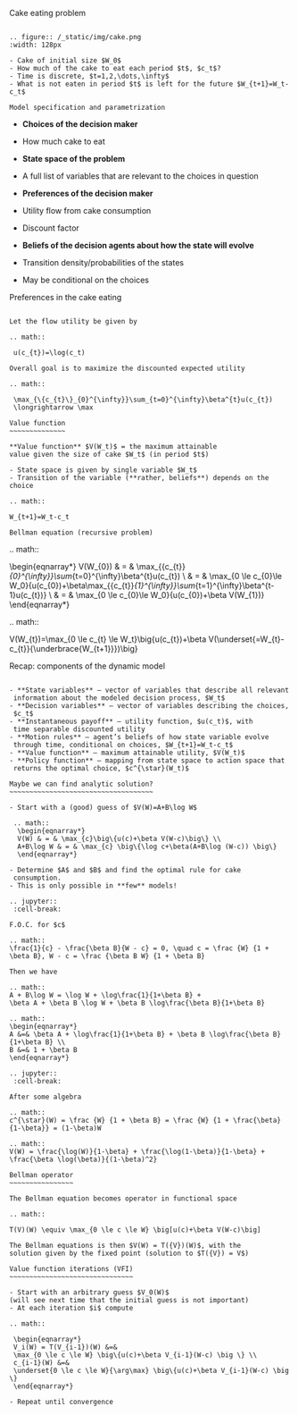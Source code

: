 

Cake eating problem
~~~~~~~~~~~~~~~~~~~

.. figure:: /_static/img/cake.png
:width: 128px

- Cake of initial size $W_0$
- How much of the cake to eat each period $t$, $c_t$?
- Time is discrete, $t=1,2,\dots,\infty$ 
- What is not eaten in period $t$ is left for the future $W_{t+1}=W_t-c_t$

Model specification and parametrization
~~~~~~~~~~~~~~~~~~~~~~~~~~~~~~~~~~~~~~~

- **Choices of the decision maker**
- How much cake to eat

- **State space of the problem**
- A full list of variables that are relevant to the choices in question

- **Preferences of the decision maker**
- Utility flow from cake consumption
- Discount factor

- **Beliefs of the decision agents about how the state will evolve**
- Transition density/probabilities of the states
- May be conditional on the choices

Preferences in the cake eating
~~~~~~~~~~~~~~~~~~~~~~~~~~~~~~

Let the flow utility be given by

.. math::

 u(c_{t})=\log(c_t)

Overall goal is to maximize the discounted expected utility

.. math::

 \max_{\{c_{t}\}_{0}^{\infty}}\sum_{t=0}^{\infty}\beta^{t}u(c_{t})
 \longrightarrow \max

Value function
~~~~~~~~~~~~~~

**Value function** $V(W_t)$ = the maximum attainable 
value given the size of cake $W_t$ (in period $t$)

- State space is given by single variable $W_t$
- Transition of the variable (**rather, beliefs**) depends on the choice

.. math::

W_{t+1}=W_t-c_t

Bellman equation (recursive problem)
~~~~~~~~~~~~~~~~~~~~~~~~~~~~~~~~~~~~

.. math::

 \begin{eqnarray*}
  V(W_{0}) & = & \max_{\{c_{t}\}_{0}^{\infty}}\sum_{t=0}^{\infty}\beta^{t}u(c_{t}) \\
  & = & \max_{0 \le c_{0}\le W_0}\{u(c_{0})+\beta\max_{\{c_{t}\}_{1}^{\infty}}\sum_{t=1}^{\infty}\beta^{t-1}u(c_{t})\} \\
  & = & \max_{0 \le c_{0}\le W_0}\{u(c_{0})+\beta V(W_{1})\}
 \end{eqnarray*}

.. math::

 V(W_{t})=\max_{0 \le c_{t} \le W_t}\big\{u(c_{t})+\beta V(\underset{=W_{t}-c_{t}}{\underbrace{W_{t+1}}})\big\}

Recap: components of the dynamic model
~~~~~~~~~~~~~~~~~~~~~~~~~~~~~~~~~~~~~~

- **State variables** — vector of variables that describe all relevant
 information about the modeled decision process, $W_t$
- **Decision variables** — vector of variables describing the choices,
 $c_t$
- **Instantaneous payoff** — utility function, $u(c_t)$, with
 time separable discounted utility
- **Motion rules** — agent’s beliefs of how state variable evolve
 through time, conditional on choices, $W_{t+1}=W_t-c_t$
- **Value function** — maximum attainable utility, $V(W_t)$
- **Policy function** — mapping from state space to action space that
 returns the optimal choice, $c^{\star}(W_t)$

Maybe we can find analytic solution?
~~~~~~~~~~~~~~~~~~~~~~~~~~~~~~~~~~~~

- Start with a (good) guess of $V(W)=A+B\log W$

 .. math::
  \begin{eqnarray*}
  V(W) & = & \max_{c}\big\{u(c)+\beta V(W-c)\big\} \\
  A+B\log W & = & \max_{c} \big\{\log c+\beta(A+B\log (W-c)) \big\}
  \end{eqnarray*}

- Determine $A$ and $B$ and find the optimal rule for cake
 consumption.
- This is only possible in **few** models!

.. jupyter::
 :cell-break:

F.O.C. for $c$

.. math::
\frac{1}{c} - \frac{\beta B}{W - c} = 0, \quad c = \frac {W} {1 + \beta B}, W - c = \frac {\beta B W} {1 + \beta B}

Then we have

.. math::
A + B\log W = \log W + \log\frac{1}{1+\beta B} + 
\beta A + \beta B \log W + \beta B \log\frac{\beta B}{1+\beta B}

.. math::
\begin{eqnarray*}
A &=& \beta A + \log\frac{1}{1+\beta B} + \beta B \log\frac{\beta B}{1+\beta B} \\
B &=& 1 + \beta B
\end{eqnarray*}

.. jupyter::
 :cell-break:

After some algebra

.. math::
c^{\star}(W) = \frac {W} {1 + \beta B} = \frac {W} {1 + \frac{\beta}{1-\beta}} = (1-\beta)W

.. math::
V(W) = \frac{\log(W)}{1-\beta} + \frac{\log(1-\beta)}{1-\beta} + \frac{\beta \log(\beta)}{(1-\beta)^2}

Bellman operator
~~~~~~~~~~~~~~~~

The Bellman equation becomes operator in functional space

.. math::

T(V)(W) \equiv \max_{0 \le c \le W} \big[u(c)+\beta V(W-c)\big]

The Bellman equations is then $V(W) = T({V})(W)$, with the
solution given by the fixed point (solution to $T({V}) = V$)

Value function iterations (VFI)
~~~~~~~~~~~~~~~~~~~~~~~~~~~~~~~

- Start with an arbitrary guess $V_0(W)$ 
(will see next time that the initial guess is not important)
- At each iteration $i$ compute

.. math::

 \begin{eqnarray*}
 V_i(W) = T(V_{i-1})(W) &=& 
 \max_{0 \le c \le W} \big\{u(c)+\beta V_{i-1}(W-c) \big \} \\
 c_{i-1}(W) &=& 
 \underset{0 \le c \le W}{\arg\max} \big\{u(c)+\beta V_{i-1}(W-c) \big \} 
 \end{eqnarray*}

- Repeat until convergence
